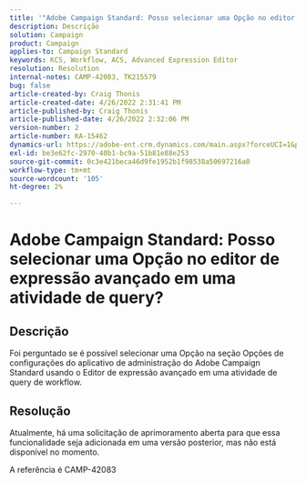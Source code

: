 ```yaml
---
title: '"Adobe Campaign Standard: Posso selecionar uma Opção no editor de expressão avançado em uma atividade de query?'
description: Descrição
solution: Campaign
product: Campaign
applies-to: Campaign Standard
keywords: KCS, Workflow, ACS, Advanced Expression Editor
resolution: Resolution
internal-notes: CAMP-42083, TK215579
bug: false
article-created-by: Craig Thonis
article-created-date: 4/26/2022 2:31:41 PM
article-published-by: Craig Thonis
article-published-date: 4/26/2022 2:32:06 PM
version-number: 2
article-number: KA-15462
dynamics-url: https://adobe-ent.crm.dynamics.com/main.aspx?forceUCI=1&pagetype=entityrecord&etn=knowledgearticle&id=c2f43f96-6dc5-ec11-a7b6-0022480a138b
exl-id: be3e62fc-2970-40b1-bc9a-51b81e88e253
source-git-commit: 0c3e421beca46d9fe1952b1f98538a50697216a0
workflow-type: tm+mt
source-wordcount: '105'
ht-degree: 2%

---
```


# Adobe Campaign Standard: Posso selecionar uma Opção no editor de expressão avançado em uma atividade de query?

## Descrição


Foi perguntado se é possível selecionar uma Opção na seção Opções de configurações do aplicativo de administração do Adobe Campaign Standard usando o Editor de expressão avançado em uma atividade de query de workflow.


## Resolução


Atualmente, há uma solicitação de aprimoramento aberta para que essa funcionalidade seja adicionada em uma versão posterior, mas não está disponível no momento.

A referência é CAMP-42083
